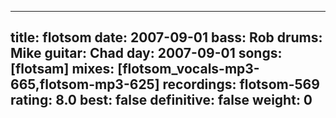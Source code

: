 
---
title: flotsom
date: 2007-09-01
bass:	Rob
drums:	Mike
guitar:	Chad
day: 2007-09-01
songs: [flotsam]
mixes: [flotsom_vocals-mp3-665,flotsom-mp3-625]
recordings: flotsom-569
rating: 8.0
best: false
definitive: false
weight: 0
---
